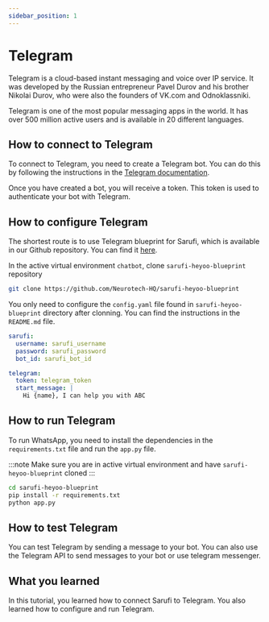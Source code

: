 ```yaml
---
sidebar_position: 1
---
```


# Telegram

Telegram is a cloud-based instant messaging and voice over IP service. It was developed by the Russian entrepreneur Pavel Durov and his brother Nikolai Durov, who were also the founders of VK.com and Odnoklassniki.

Telegram is one of the most popular messaging apps in the world. It has over 500 million active users and is available in 20 different languages.

## How to connect to Telegram

To connect to Telegram, you need to create a Telegram bot. You can do this by following the instructions in the [Telegram documentation](https://core.telegram.org/bots#6-botfather).

Once you have created a bot, you will receive a token. This token is used to authenticate your bot with Telegram.

## How to configure Telegram

The shortest route is to use Telegram blueprint for Sarufi, which is available in our Github repository. You can find it [here](https://github.com/Neurotech-HQ/telegram-chatbot-blueprint).

In the active virtual environment `chatbot`, clone `sarufi-heyoo-blueprint` repository

```bash
git clone https://github.com/Neurotech-HQ/sarufi-heyoo-blueprint
```

You only need to configure the `config.yaml` file found in `sarufi-heyoo-blueprint` directory after clonning. You can find the instructions in the `README.md` file.

```yaml config.yaml
sarufi:
  username: sarufi_username
  password: sarufi_password
  bot_id: sarufi_bot_id

telegram:
  token: telegram_token
  start_message: |
    Hi {name}, I can help you with ABC
```

## How to run Telegram

To run WhatsApp, you need to install the dependencies in the `requirements.txt` file and run the `app.py` file.

:::note
Make sure you are in active virtual environment and have `sarufi-heyoo-blueprint` cloned
:::

```bash
cd sarufi-heyoo-blueprint
pip install -r requirements.txt
python app.py
```

## How to test Telegram

You can test Telegram by sending a message to your bot. You can also use the Telegram API to send messages to your bot or use telegram messenger.

## What you learned

In this tutorial, you learned how to connect Sarufi to Telegram. You also learned how to configure and run Telegram.
